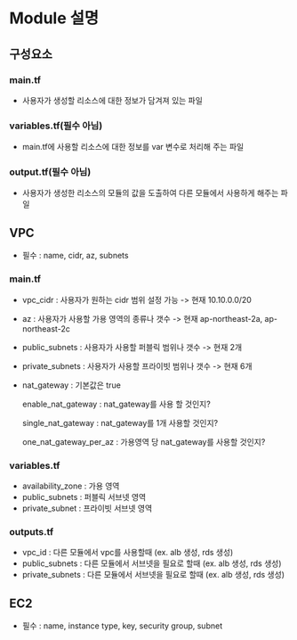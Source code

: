 # Module 설명

## 구성요소 
### main.tf
- 사용자가 생성할 리소스에 대한 정보가 담겨져 있는 파일

### variables.tf(필수 아님)
- main.tf에 사용할 리소스에 대한 정보를 var 변수로 처리해 주는 파일

### output.tf(필수 아님)
- 사용자가 생성한 리소스의 모듈의 값을 도출하여 다른 모듈에서 사용하게 해주는 파일

## VPC
- 필수 : name, cidr, az, subnets

### main.tf
- vpc_cidr : 사용자가 원하는 cidr 범위 설정 가능 -> 현재 10.10.0.0/20
- az : 사용자가 사용할 가용 영역의 종류나 갯수 -> 현재 ap-northeast-2a, ap-northeast-2c
- public_subnets : 사용자가 사용할 퍼블릭 범위나 갯수 -> 현재 2개
- private_subnets : 사용자가 사용할 프라이빗 범위나 갯수 -> 현재 6개
- nat_gateway : 기본값은 true

    enable_nat_gateway : nat_gateway를 사용 할 것인지?

    single_nat_gateway : nat_gateway를 1개 사용할 것인지?

    one_nat_gateway_per_az : 가용영역 당 nat_gateway를 사용할 것인지?
### variables.tf
- availability_zone : 가용 영역
- public_subnets : 퍼블릭 서브넷 영역
- private_subnet : 프라이빗 서브넷 영역

### outputs.tf
- vpc_id : 다른 모듈에서 vpc를 사용할때 (ex. alb 생성, rds 생성) 
- public_subnets : 다른 모듈에서 서브넷을 필요로 할때 (ex. alb 생성, rds 생성)
- private_subnets : 다른 모듈에서 서브넷을 필요로 할때 (ex. alb 생성, rds 생성)

## EC2
- 필수 : name, instance type, key, security group, subnet 


